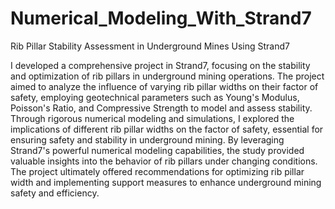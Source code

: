 # Numerical_Modeling_With_Strand7
Rib Pillar Stability Assessment in Underground Mines Using Strand7



I developed a comprehensive project in Strand7, focusing on the stability and optimization of rib pillars in underground mining operations. The project aimed to analyze the influence of varying rib pillar widths on their factor of safety, employing geotechnical parameters such as Young's Modulus, Poisson's Ratio, and Compressive Strength to model and assess stability. Through rigorous numerical modeling and simulations, I explored the implications of different rib pillar widths on the factor of safety, essential for ensuring safety and stability in underground mining. By leveraging Strand7's powerful numerical modeling capabilities, the study provided valuable insights into the behavior of rib pillars under changing conditions. The project ultimately offered recommendations for optimizing rib pillar width and implementing support measures to enhance underground mining safety and efficiency.

